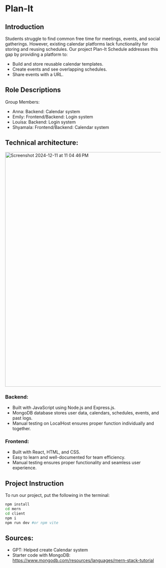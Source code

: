 # Plan-It

## Introduction
Students struggle to find common free time for meetings, events, and social gatherings. However, existing calendar platforms lack functionality for storing and reusing schedules. Our project Plan-It Schedule addresses this gap by providing a platform to:
-   Build and store reusable calendar templates.
  - Create events and see overlapping schedules.
  - Share events with a URL.

## Role Descriptions
Group Members:
- Anna: Backend: Calendar system
- Emily: Frontend/Backend: Login system
- Louisa: Backend: Login system
- Shyamala: Frontend/Backend: Calendar system

## Technical architecture:
<img width="760" alt="Screenshot 2024-12-11 at 11 04 46 PM" src="https://github.com/user-attachments/assets/fe775f13-e122-4145-922c-024dab8eed39" />

### Backend:
- Built with JavaScript using Node.js and Express.js.
- MongoDB database stores user data, calendars, schedules, events, and past logs.
- Manual testing on LocalHost ensures proper function individually and together.
  
### Frontend:
- Built with React, HTML, and CSS.
- Easy to learn and well-documented for team efficiency.
- Manual testing ensures proper functionality and seamless user experience.


## Project Instruction
To run our project, put the following in the terminal: 
```bash
npm install
cd mern
cd client
npm i
npm run dev #or npm vite
```


## Sources:
- GPT: Helped create Calendar system
- Starter code with MongoDB: https://www.mongodb.com/resources/languages/mern-stack-tutorial 
